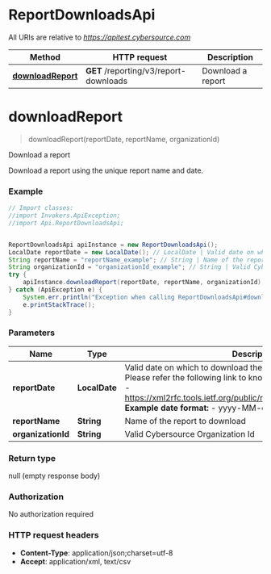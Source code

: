 # ReportDownloadsApi

All URIs are relative to *https://apitest.cybersource.com*

Method | HTTP request | Description
------------- | ------------- | -------------
[**downloadReport**](ReportDownloadsApi.md#downloadReport) | **GET** /reporting/v3/report-downloads | Download a report


<a name="downloadReport"></a>
# **downloadReport**
> downloadReport(reportDate, reportName, organizationId)

Download a report

Download a report using the unique report name and date. 

### Example
```java
// Import classes:
//import Invokers.ApiException;
//import Api.ReportDownloadsApi;


ReportDownloadsApi apiInstance = new ReportDownloadsApi();
LocalDate reportDate = new LocalDate(); // LocalDate | Valid date on which to download the report in **ISO 8601 format** Please refer the following link to know more about ISO 8601 format. - https://xml2rfc.tools.ietf.org/public/rfc/html/rfc3339.html#anchor14   **Example date format:**   - yyyy-MM-dd 
String reportName = "reportName_example"; // String | Name of the report to download
String organizationId = "organizationId_example"; // String | Valid Cybersource Organization Id
try {
    apiInstance.downloadReport(reportDate, reportName, organizationId);
} catch (ApiException e) {
    System.err.println("Exception when calling ReportDownloadsApi#downloadReport");
    e.printStackTrace();
}
```

### Parameters

Name | Type | Description  | Notes
------------- | ------------- | ------------- | -------------
 **reportDate** | **LocalDate**| Valid date on which to download the report in **ISO 8601 format** Please refer the following link to know more about ISO 8601 format. - https://xml2rfc.tools.ietf.org/public/rfc/html/rfc3339.html#anchor14   **Example date format:**   - yyyy-MM-dd  |
 **reportName** | **String**| Name of the report to download |
 **organizationId** | **String**| Valid Cybersource Organization Id | [optional]

### Return type

null (empty response body)

### Authorization

No authorization required

### HTTP request headers

 - **Content-Type**: application/json;charset=utf-8
 - **Accept**: application/xml, text/csv

